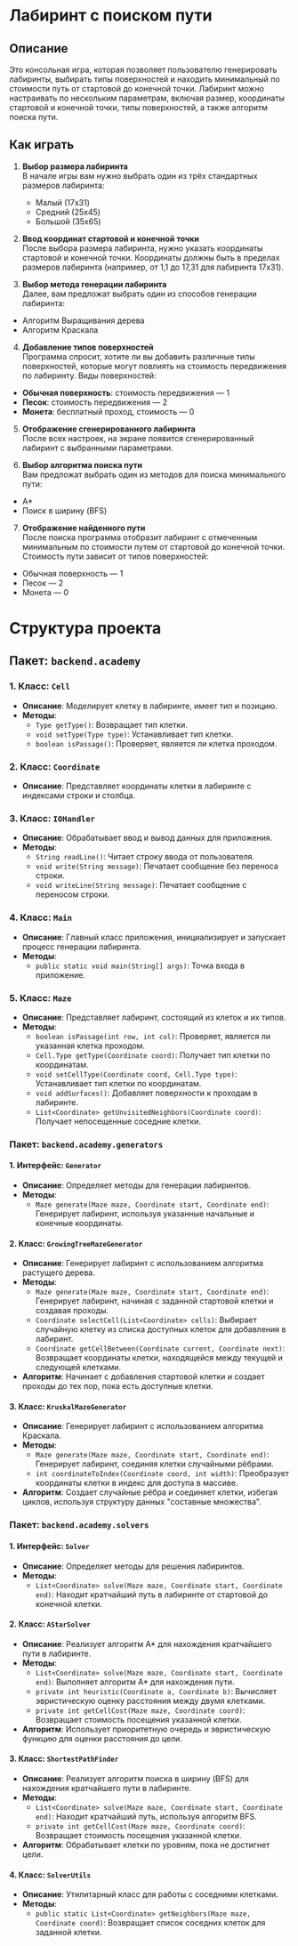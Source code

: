 # Лабиринт с поиском пути

## Описание

Это консольная игра, которая позволяет пользователю генерировать лабиринты, выбирать типы поверхностей и находить минимальный по стоимости путь от стартовой до конечной точки. Лабиринт можно настраивать по нескольким параметрам, включая размер, координаты стартовой и конечной точки, типы поверхностей, а также алгоритм поиска пути.

## Как играть

1. **Выбор размера лабиринта**  
   В начале игры вам нужно выбрать один из трёх стандартных размеров лабиринта:
   - Малый (17x31)
   - Средний (25x45)
   - Большой (35x65)

2. **Ввод координат стартовой и конечной точки**  
После выбора размера лабиринта, нужно указать координаты стартовой и конечной точки. Координаты должны быть в пределах размеров лабиринта (например, от 1,1 до 17,31 для лабиринта 17x31).

3. **Выбор метода генерации лабиринта**  
Далее, вам предложат выбрать один из способов генерации лабиринта:
- Алгоритм Выращивания дерева
- Алгоритм Краскала

4. **Добавление типов поверхностей**  
Программа спросит, хотите ли вы добавить различные типы поверхностей, которые могут повлиять на стоимость передвижения по лабиринту. Виды поверхностей:
- **Обычная поверхность**: стоимость передвижения — 1
- **Песок**: стоимость передвижения — 2
- **Монета**: бесплатный проход, стоимость — 0

5. **Отображение сгенерированного лабиринта**  
После всех настроек, на экране появится сгенерированный лабиринт с выбранными параметрами.

6. **Выбор алгоритма поиска пути**  
Вам предложат выбрать один из методов для поиска минимального пути:
- A*
- Поиск в ширину (BFS)

7. **Отображение найденного пути**  
После поиска программа отобразит лабиринт с отмеченным минимальным по стоимости путем от стартовой до конечной точки. Стоимость пути зависит от типов поверхностей:
- Обычная поверхность — 1
- Песок — 2
- Монета — 0

# Структура проекта

## Пакет: `backend.academy`

### 1. Класс: `Cell`
- **Описание**: Моделирует клетку в лабиринте, имеет тип и позицию.
- **Методы**:
  - `Type getType()`: Возвращает тип клетки.
  - `void setType(Type type)`: Устанавливает тип клетки.
  - `boolean isPassage()`: Проверяет, является ли клетка проходом.

### 2. Класс: `Coordinate`
- **Описание**: Представляет координаты клетки в лабиринте с индексами строки и столбца.

### 3. Класс: `IOHandler`
- **Описание**: Обрабатывает ввод и вывод данных для приложения.
- **Методы**:
  - `String readLine()`: Читает строку ввода от пользователя.
  - `void write(String message)`: Печатает сообщение без переноса строки.
  - `void writeLine(String message)`: Печатает сообщение с переносом строки.

### 4. Класс: `Main`
- **Описание**: Главный класс приложения, инициализирует и запускает процесс генерации лабиринта.
- **Методы**:
  - `public static void main(String[] args)`: Точка входа в приложение.

### 5. Класс: `Maze`
- **Описание**: Представляет лабиринт, состоящий из клеток и их типов.
- **Методы**:
  - `boolean isPassage(int row, int col)`: Проверяет, является ли указанная клетка проходом.
  - `Cell.Type getType(Coordinate coord)`: Получает тип клетки по координатам.
  - `void setCellType(Coordinate coord, Cell.Type type)`: Устанавливает тип клетки по координатам.
  - `void addSurfaces()`: Добавляет поверхности к проходам в лабиринте.
  - `List<Coordinate> getUnvisitedNeighbors(Coordinate coord)`: Получает непосещенные соседние клетки.


### Пакет: `backend.academy.generators`

#### 1. Интерфейс: `Generator`
- **Описание**: Определяет методы для генерации лабиринтов.
- **Методы**:
  - `Maze generate(Maze maze, Coordinate start, Coordinate end)`: Генерирует лабиринт, используя указанные начальные и конечные координаты.

#### 2. Класс: `GrowingTreeMazeGenerator`
- **Описание**: Генерирует лабиринт с использованием алгоритма растущего дерева.
- **Методы**:
  - `Maze generate(Maze maze, Coordinate start, Coordinate end)`: Генерирует лабиринт, начиная с заданной стартовой клетки и создавая проходы.
  - `Coordinate selectCell(List<Coordinate> cells)`: Выбирает случайную клетку из списка доступных клеток для добавления в лабиринт.
  - `Coordinate getCellBetween(Coordinate current, Coordinate next)`: Возвращает координаты клетки, находящейся между текущей и следующей клетками.
- **Алгоритм**: Начинает с добавления стартовой клетки и создает проходы до тех пор, пока есть доступные клетки.

#### 3. Класс: `KruskalMazeGenerator`
- **Описание**: Генерирует лабиринт с использованием алгоритма Краскала.
- **Методы**:
  - `Maze generate(Maze maze, Coordinate start, Coordinate end)`: Генерирует лабиринт, соединяя клетки случайными рёбрами.
  - `int coordinateToIndex(Coordinate coord, int width)`: Преобразует координаты клетки в индекс для доступа в массиве.
- **Алгоритм**: Создает случайные рёбра и соединяет клетки, избегая циклов, используя структуру данных "составные множества".

### Пакет: `backend.academy.solvers`

#### 1. Интерфейс: `Solver`
- **Описание**: Определяет методы для решения лабиринтов.
- **Методы**:
  - `List<Coordinate> solve(Maze maze, Coordinate start, Coordinate end)`: Находит кратчайший путь в лабиринте от стартовой до конечной клетки.

#### 2. Класс: `AStarSolver`
- **Описание**: Реализует алгоритм A* для нахождения кратчайшего пути в лабиринте.
- **Методы**:
  - `List<Coordinate> solve(Maze maze, Coordinate start, Coordinate end)`: Выполняет алгоритм A* для нахождения пути.
  - `private int heuristic(Coordinate a, Coordinate b)`: Вычисляет эвристическую оценку расстояния между двумя клетками.
  - `private int getCellCost(Maze maze, Coordinate coord)`: Возвращает стоимость посещения указанной клетки.
- **Алгоритм**: Использует приоритетную очередь и эвристическую функцию для оценки расстояния до цели.

#### 3. Класс: `ShortestPathFinder`
- **Описание**: Реализует алгоритм поиска в ширину (BFS) для нахождения кратчайшего пути в лабиринте.
- **Методы**:
  - `List<Coordinate> solve(Maze maze, Coordinate start, Coordinate end)`: Находит кратчайший путь, используя алгоритм BFS.
  - `private int getCellCost(Maze maze, Coordinate coord)`: Возвращает стоимость посещения указанной клетки.
- **Алгоритм**: Обрабатывает клетки по уровням, пока не достигнет цели.

#### 4. Класс: `SolverUtils`
- **Описание**: Утилитарный класс для работы с соседними клетками.
- **Методы**:
  - `public static List<Coordinate> getNeighbors(Maze maze, Coordinate coord)`: Возвращает список соседних клеток для заданной клетки.
